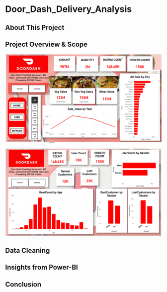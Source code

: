# Door_Dash_Delivery_Analysis
## About This Project


## Project Overview & Scope

![image alt](https://github.com/girishvalluri192/Door_Dash_Delivery_Analysis/blob/main/Home_Page.png)


![image alt](https://github.com/girishvalluri192/Door_Dash_Delivery_Analysis/blob/main/User_Performance.png)

## Data Cleaning


## Insights from Power-BI



## Conclusion
